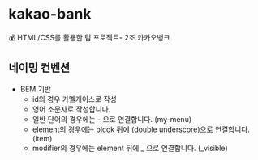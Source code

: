 # kakao-bank

💰 HTML/CSS를 활용한 팀 프로젝트- 2조 카카오뱅크

## 네이밍 컨벤션

- BEM 기반
  - id의 경우 카멜케이스로 작성
  - 영어 소문자로 작성합니다.
  - 일반 단어의 경우에는 - 으로 연결합니다. (my-menu)
  - element의 경우에는 blcok 뒤에 (double underscore)으로 연결합니다. (item)
  - modifier의 경우에는 element 뒤에 \_ 으로 연결합니다. (\_visible)

